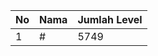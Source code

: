 | No | Nama            | Jumlah Level |
|----|-----------------|--------------|
| 1  | #    |    5749        |
